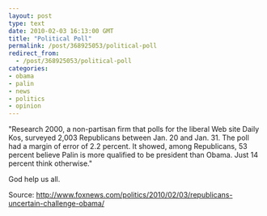 ```yaml
---
layout: post
type: text
date: 2010-02-03 16:13:00 GMT
title: "Political Poll"
permalink: /post/368925053/political-poll
redirect_from: 
  - /post/368925053/political-poll
categories:
- obama
- palin
- news
- politics
- opinion
---
```

"Research 2000, a non-partisan firm that polls for the liberal Web site Daily Kos, surveyed 2,003 Republicans between Jan. 20 and Jan. 31. The poll had a margin of error of 2.2 percent. It showed, among Republicans, 53 percent believe Palin is more qualified to be president than Obama. Just 14 percent think otherwise."

God help us all.

Source: http://www.foxnews.com/politics/2010/02/03/republicans-uncertain-challenge-obama/